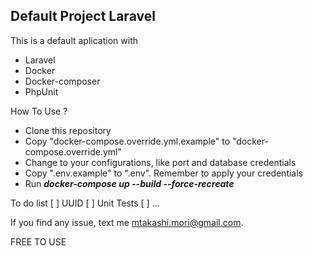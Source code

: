 

## Default Project Laravel

This is a default aplication with 
- Laravel
- Docker
- Docker-composer
- PhpUnit

How To Use ?

- Clone this repository
- Copy "docker-compose.override.yml.example" to "docker-compose.override.yml"
- Change to your configurations, like port and database credentials
- Copy ".env.example" to ".env". Remember to apply your credentials
- Run ***docker-compose up --build --force-recreate***

To do list
[ ] UUID
[ ] Unit Tests
[ ] ...

If you find any issue, text me mtakashi.mori@gmail.com.

FREE TO USE  
